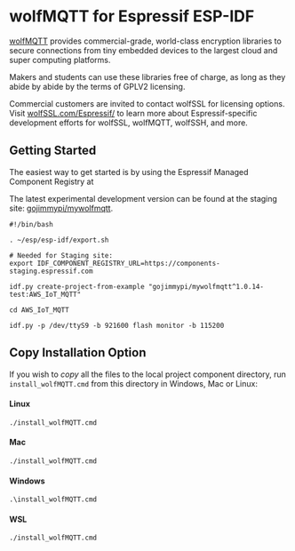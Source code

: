# wolfMQTT for Espressif ESP-IDF

[wolfMQTT](https://www.wolfMQTT.com) provides commercial-grade, world-class encryption libraries to secure connections 
from tiny embedded devices to the largest cloud and super computing platforms. 

Makers and students can use these libraries free of charge, as long as they abide by abide by the terms of GPLV2 licensing. 

Commercial customers are invited to contact wolfSSL for licensing options. 
Visit [wolfSSL.com/Espressif/](https://www.wolfSSL.com/Espressif/) to learn 
more about Espressif-specific development efforts for wolfSSL, wolfMQTT, wolfSSH, and more.

## Getting Started

The easiest way to get started is by using the Espressif Managed Component Registry
at 

The latest experimental development version can be found at the staging site: 
[gojimmypi/mywolfmqtt](https://components-staging.espressif.com/components/gojimmypi/mywolfmqtt/versions/1.0.14-test?language=en).

```
#!/bin/bash

. ~/esp/esp-idf/export.sh

# Needed for Staging site:
export IDF_COMPONENT_REGISTRY_URL=https://components-staging.espressif.com

idf.py create-project-from-example "gojimmypi/mywolfmqtt^1.0.14-test:AWS_IoT_MQTT"

cd AWS_IoT_MQTT

idf.py -p /dev/ttyS9 -b 921600 flash monitor -b 115200

```

## Copy Installation Option

If you wish to _copy_ all the files to the local project component directory,
run `install_wolfMQTT.cmd` from this directory in Windows, Mac or Linux:



#### Linux
```
./install_wolfMQTT.cmd
```

#### Mac
```
./install_wolfMQTT.cmd
```

#### Windows
```
.\install_wolfMQTT.cmd
```

#### WSL
```
./install_wolfMQTT.cmd
```

